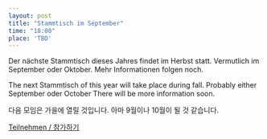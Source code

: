 ```yaml
---
layout: post
title: "Stammtisch im September"
time: "18:00"
place: 'TBD'
---
```


Der nächste Stammtisch dieses Jahres findet im Herbst statt. Vermutlich im September oder Oktober. Mehr Informationen folgen noch.

The next Stammtisch of this year will take place during fall. Probably either September oder October There will be more information soon.

다음 모임은 가을에 열릴 것입니다. 아마 9월이나 10월이 될 것 같습니다.

[Teilnehmen / 참가하기](https://nuudel.digitalcourage.de/RzpHJQEyFpJ9xwz4)
